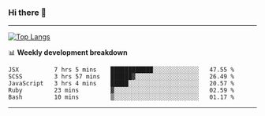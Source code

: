 ### Hi there 👋

-------
[![Top Langs](https://github-readme-stats.vercel.app/api/top-langs/?username=ashish-r)](https://github.com/anuraghazra/github-readme-stats)

📊 **Weekly development breakdown**
<!--START_SECTION:waka-->
```text
JSX          7 hrs 5 mins    ████████████░░░░░░░░░░░░░   47.55 % 
SCSS         3 hrs 57 mins   ██████▓░░░░░░░░░░░░░░░░░░   26.49 % 
JavaScript   3 hrs 4 mins    █████░░░░░░░░░░░░░░░░░░░░   20.57 % 
Ruby         23 mins         ▓░░░░░░░░░░░░░░░░░░░░░░░░   02.59 % 
Bash         10 mins         ▒░░░░░░░░░░░░░░░░░░░░░░░░   01.17 % 
```
<!--END_SECTION:waka-->
-------

<!--
**ashish-r/ashish-r** is a ✨ _special_ ✨ repository because its `README.md` (this file) appears on your GitHub profile.

Here are some ideas to get you started:

- 🔭 I’m currently working on ...
- 🌱 I’m currently learning ...
- 👯 I’m looking to collaborate on ...
- 🤔 I’m looking for help with ...
- 💬 Ask me about ...
- 📫 How to reach me: ...
- 😄 Pronouns: ...
- ⚡ Fun fact: ...
-->
